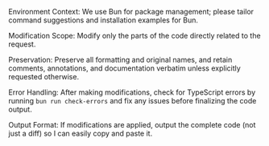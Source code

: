 Environment Context: We use Bun for package management; please tailor command suggestions and installation examples for Bun.

Modification Scope: Modify only the parts of the code directly related to the request.

Preservation: Preserve all formatting and original names, and retain comments, annotations, and documentation verbatim unless explicitly requested otherwise.

Error Handling: After making modifications, check for TypeScript errors by running `bun run check-errors` and fix any issues before finalizing the code output.

Output Format: If modifications are applied, output the complete code (not just a diff) so I can easily copy and paste it.
